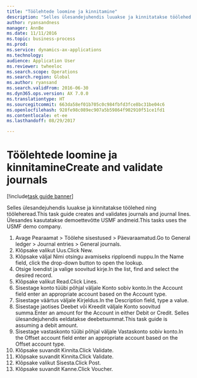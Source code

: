 ```yaml
--- 
title: "Töölehtede loomine ja kinnitamine"
description: "Selles ülesandejuhendis luuakse ja kinnitatakse töölehed ning tööleheread."
author: ryansandness
manager: AnnBe
ms.date: 11/11/2016
ms.topic: business-process
ms.prod: 
ms.service: dynamics-ax-applications
ms.technology: 
audience: Application User
ms.reviewer: twheeloc
ms.search.scope: Operations
ms.search.region: Global
ms.author: ryansand
ms.search.validFrom: 2016-06-30
ms.dyn365.ops.version: AX 7.0.0
ms.translationtype: HT
ms.sourcegitcommit: 663da58ef01b705c0c984fbfd3fce8bc31be04c6
ms.openlocfilehash: 928fe98c089ec907a5b59864f902910f51ce1fd1
ms.contentlocale: et-ee
ms.lasthandoff: 08/29/2017

---
```

# <a name="create-and-validate-journals"></a><span data-ttu-id="fa0e9-103">Töölehtede loomine ja kinnitamine</span><span class="sxs-lookup"><span data-stu-id="fa0e9-103">Create and validate journals</span></span>

[!include[task guide banner](../../includes/task-guide-banner.md)]

<span data-ttu-id="fa0e9-104">Selles ülesandejuhendis luuakse ja kinnitatakse töölehed ning tööleheread.</span><span class="sxs-lookup"><span data-stu-id="fa0e9-104">This task guide creates and validates journals and journal lines.</span></span> <span data-ttu-id="fa0e9-105">Ülesandes kasutatakse demoettevõtte USMF andmeid.</span><span class="sxs-lookup"><span data-stu-id="fa0e9-105">This tasks uses the USMF demo company.</span></span>  



1. <span data-ttu-id="fa0e9-106">Avage Pearaamat > Töölehe sisestused > Päevaraamatud.</span><span class="sxs-lookup"><span data-stu-id="fa0e9-106">Go to General ledger > Journal entries > General journals.</span></span>
2. <span data-ttu-id="fa0e9-107">Klõpsake valikut Uus.</span><span class="sxs-lookup"><span data-stu-id="fa0e9-107">Click New.</span></span>
3. <span data-ttu-id="fa0e9-108">Klõpsake väljal Nimi otsingu avamiseks ripploendi nuppu.</span><span class="sxs-lookup"><span data-stu-id="fa0e9-108">In the Name field, click the drop-down button to open the lookup.</span></span>
4. <span data-ttu-id="fa0e9-109">Otsige loendist ja valige soovitud kirje.</span><span class="sxs-lookup"><span data-stu-id="fa0e9-109">In the list, find and select the desired record.</span></span>
5. <span data-ttu-id="fa0e9-110">Klõpsake valikut Read.</span><span class="sxs-lookup"><span data-stu-id="fa0e9-110">Click Lines.</span></span>
6. <span data-ttu-id="fa0e9-111">Sisestage konto tüübi põhjal väljale Konto sobiv konto.</span><span class="sxs-lookup"><span data-stu-id="fa0e9-111">In the Account field enter an appropriate account based on the Account type.</span></span>
7. <span data-ttu-id="fa0e9-112">Sisestage väärtus väljale Kirjeldus.</span><span class="sxs-lookup"><span data-stu-id="fa0e9-112">In the Description field, type a value.</span></span>
8. <span data-ttu-id="fa0e9-113">Sisestage jaotises Deebet või Kreedit väljale Konto soovitud summa.</span><span class="sxs-lookup"><span data-stu-id="fa0e9-113">Enter an amount for the Account in either Debit or Credit.</span></span> <span data-ttu-id="fa0e9-114">Selles ülesandejuhendis eeldatakse deebetsummat.</span><span class="sxs-lookup"><span data-stu-id="fa0e9-114">This task guide is assuming a debit amount.</span></span>
9. <span data-ttu-id="fa0e9-115">Sisestage vastaskonto tüübi põhjal väljale Vastaskonto sobiv konto.</span><span class="sxs-lookup"><span data-stu-id="fa0e9-115">In the Offset account field enter an appropriate account based on the Offset account type.</span></span>
10. <span data-ttu-id="fa0e9-116">Klõpsake suvandit Kinnita.</span><span class="sxs-lookup"><span data-stu-id="fa0e9-116">Click Validate.</span></span>
11. <span data-ttu-id="fa0e9-117">Klõpsake suvandit Kinnita.</span><span class="sxs-lookup"><span data-stu-id="fa0e9-117">Click Validate.</span></span>
12. <span data-ttu-id="fa0e9-118">Klõpsake valikut Sisesta.</span><span class="sxs-lookup"><span data-stu-id="fa0e9-118">Click Post.</span></span>
13. <span data-ttu-id="fa0e9-119">Klõpsake suvandit Kanne.</span><span class="sxs-lookup"><span data-stu-id="fa0e9-119">Click Voucher.</span></span>


